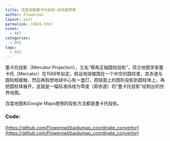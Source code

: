 ```yaml
---
title: 百度地图墨卡托坐标-经纬度转换
author: Flowerowl
layout: post
permalink: /4026.html
views:
  - 667
categories:
  - POI
tags:
  - POI
---
```



墨卡托投影（Mercator Projection），又名“等角正轴圆柱投影”，荷兰地图学家墨卡托（Mercator）在1569年拟定，假设地球被围在一个中空的圆柱里，其赤道与圆柱相接触，然后再假想地球中心有一盏灯，把球面上的图形投影到圆柱体上，再把圆柱体展开，这就是一幅标准纬线为零度（即赤道）的“墨卡托投影”绘制出的世界地图。

百度地图和Google Maps使用的投影方法都是墨卡托投影。

### Code:

[https://github.com/Flowerowl/baidumap_coordinate_convertor](https://github.com/Flowerowl/baidumap_coordinate_convertor)

